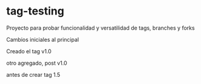 tag-testing
===========

Proyecto para probar funcionalidad y versatilidad de tags, branches y forks

Cambios iniciales al principal

Creado el tag v1.0

otro agregado, post v1.0

antes de crear tag 1.5

